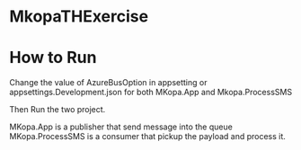 # MkopaTHExercise
# How to Run

Change the value of AzureBusOption in  appsetting or appsettings.Development.json for both MKopa.App and Mkopa.ProcessSMS

Then Run the two project.

MKopa.App is a publisher that send message into the queue
MKopa.ProcessSMS is a consumer that pickup the payload and process it.
